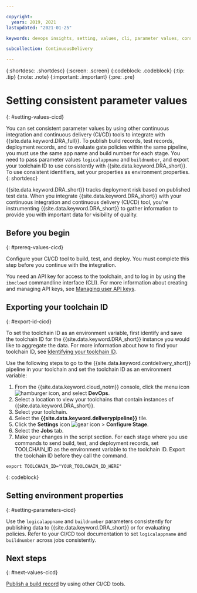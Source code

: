 ```yaml
---

copyright:
  years: 2019, 2021
lastupdated: "2021-01-25"

keywords: devops insights, setting, values, cli, parameter values, consistent, other ci/cd tools, test, tests, install, app, risk

subcollection: ContinuousDelivery

---
```


{:shortdesc: .shortdesc}
{:screen: .screen}
{:codeblock: .codeblock}
{:tip: .tip}
{:note: .note}
{:important: .important}
{:pre: .pre}

# Setting consistent parameter values
{: #setting-values-cicd}

You can set consistent parameter values by using other continuous integration and continuous delivery (CI/CD) tools to integrate with {{site.data.keyword.DRA_full}}. To publish build records, test records, deployment records, and to evaluate gate policies within the same pipeline, you must use the same app name and build number for each stage. You need to pass parameter values `logicalappname` and `buildnumber`, and export your toolchain ID to use consistently with {{site.data.keyword.DRA_short}}. To use consistent identifiers, set your properties as environment properties.
{: shortdesc}

{{site.data.keyword.DRA_short}} tracks deployment risk based on published test data. When you integrate {{site.data.keyword.DRA_short}} with your continuous integration and continuous delivery (CI/CD) tool, you're instrumenting {{site.data.keyword.DRA_short}} to gather information to provide you with important data for visibility of quality.


## Before you begin
{: #prereq-values-cicd}

Configure your CI/CD tool to build, test, and deploy. You must complete this step before you continue with the integration.

You need an API key for access to the toolchain, and to log in by using the `ibmcloud` commandline interface (CLI). For more information about creating and managing API keys, see [Managing user API keys](/docs/services/account?topic=account-userapikey).


## Exporting your toolchain ID
{: #export-id-cicd}

To set the toolchain ID as an environment variable, first identify and save the toolchain ID for the {{site.data.keyword.DRA_short}} instance you would like to aggregate the data. For more information about how to find your toolchain ID, see [Identifying your toolchain ID](/docs/ContinuousDelivery?topic=ContinuousDelivery-aggregating-multiple-sources). 

Use the following steps to go to the {{site.data.keyword.contdelivery_short}} pipeline in your toolchain and set the toolchain ID as an environment variable:

1. From the {{site.data.keyword.cloud_notm}} console, click the menu icon ![hamburger icon](images/icon_hamburger.svg), and select **DevOps**.
2. Select a location to view your toolchains that contain instances of {{site.data.keyword.DRA_short}}. 
3. Select your toolchain. 
4. Select the **{{site.data.keyword.deliverypipeline}}** tile. 
5. Click the **Settings** icon ![gear icon](images/settings.svg) > **Configure Stage**.
5. Select the **Jobs** tab. 
6. Make your changes in the script section. For each stage where you use commands to send build, test, and deployment records, set TOOLCHAIN_ID as the environment variable to the toolchain ID. Export the toolchain ID before they call the command. 

```
export TOOLCHAIN_ID="YOUR_TOOLCHAIN_ID_HERE"
```
{: codeblock}


## Setting environment properties
{: #setting-parameters-cicd}

Use the `logicalappname` and `buildnumber` parameters consistently for publishing data to {{site.data.keyword.DRA_short}} or for evaluating policies. Refer to your CI/CD tool documentation to set `logicalappname` and `buildnumber` across jobs consistently.


## Next steps
{: #next-values-cicd}

[Publish a build record](/docs/ContinuousDelivery?topic=ContinuousDelivery-publish-build-cicd) by using other CI/CD tools.
